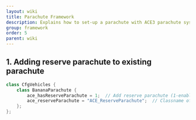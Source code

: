 ```yaml
---
layout: wiki
title: Parachute Framework
description: Explains how to set-up a parachute with ACE3 parachute system.
group: framework
order: 5
parent: wiki
---
```


## 1. Adding reserve parachute to existing parachute

```c++
class CfgVehicles {
    class BananaParachute {
        ace_hasReserveParachute = 1;  // Add reserve parachute (1-enabled, 0-disabled)
        ace_reserveParachute = "ACE_ReserveParachute";  // Classname of the reserve parachute
    };
};
```
